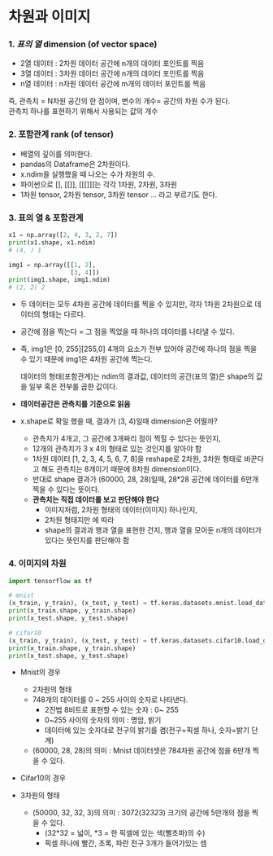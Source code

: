 # 차원과 이미지

### 1. ***표의 열*** dimension (of vector space) 
* 2열 데이터 : 2차원 데이터 공간에 n개의 데이터 포인트를 찍음
* 3열 데이터 : 3차원 데이터 공간에 n개의 데이터 포인트를 찍음
* n열 데이터 : n차원 데이터 공간에 m개의 데이터 포인트를 찍음

즉, 관측치 = N차원 공간의 한 점이며, 변수의 개수= 공간의 차원 수가 된다.<br>
관측치 하나를 표현하기 위해서 사용되는 값의 개수

### 2. 포함관계 rank (of tensor)
* 배열의 깊이를 의미한다.
* pandas의 Dataframe은 2차원이다.
* x.ndim을 실행했을 때 나오는 수가 차원의 수.
* 파이썬으로 [], [[]], [[[]]]는 각각 1차원, 2차원, 3차원
* 1차원 tensor, 2차원 tensor, 3차원 tensor ... 라고 부르기도 한다.

### 3. 표의 열 & 포함관계

```python
x1 = np.array([2, 4, 3, 2, 7])
print(x1.shape, x1.ndim)
# (4, ) 1

img1 = np.array([[1, 2],
                 [3, 4]]) 
print(img1.shape, img1.ndim)
# (2, 2) 2
```

* 두 데이터는 모두 4차원 공간에 데이터를 찍을 수 있지만, 각자 1차원 2차원으로 데이터의 형태는 다르다.
* 공간에 점을 찍는다 = 그 점을 찍었을 때 하나의 데이터를 나타낼 수 있다.
* 즉, img1은 [0, 255][255,0] 4개의 요소가 전부 있어야 공간에 하나의 점을 찍을 수 있기 때문에 img1은 4차원 공간에 찍는다.

    데이터의 형태(포함관계)는 ndim의 결과값, 데이터의 공간(표의 열)은 shape의 값을 일부 혹은 전부를 곱한 값이다.

* **데이터공간은 관측치를 기준으로 읽음**
* x.shape로 확일 했을 때, 결과가 (3, 4)일때 dimension은 어떨까?
  * 관측치가 4개고, 그 공간에 3개짜리 점이 찍힐 수 있다는 뜻인지,
  * 12개의 관측치가 3 x 4의 형태로 있는 것인지를 알아야 함
  * 1차원 데이터 [1, 2, 3, 4, 5, 6, 7, 8]을 reshape로 2차원, 3차원 형태로 바꾼다고 해도 관측치는 8개이기 때문에 8차원 dimension이다.
  * 반대로 shape 결과가 (60000, 28, 28)일때, 28*28 공간에 데이터를 6만개 찍을 수 있다는 뜻이다.
  * **관측치는 직접 데이터를 보고 판단해야 한다**
     * 이미지처럼, 2차원 형태의 데이터(이미지) 하나인지,
     * 2차원 형태지만 에 따라
     * shape의 결과과 행과 열을 표현한 건지, 행과 열을 모아둔 n개의 데이터가 있다는 뜻인지를 판단해야 함

### 4. 이미지의 차원

```python
import tensorflow as tf

# mnist
(x_train, y_train), (x_test, y_test) = tf.keras.datasets.mnist.load_data()
print(x_train.shape, y_train.shape)
print(x_test.shape, y_test.shape)

# cifar10
(x_train, y_train), (x_test, y_test) = tf.keras.datasets.cifar10.load_data()
print(x_train.shape, y_train.shape)
print(x_test.shape, y_test.shape)
```

* Mnist의 경우
    * 2차원의 형태
    * 748개의 데이터를 0 ~ 255 사이의 숫자로 나타낸다.
        * 2진법 8비트로 표현할 수 있는 숫자 : 0~ 255
        * 0~255 사이의 숫자의 의미 : 명암, 밝기
        * 데이터에 있는 숫자대로 전구의 밝기를 켬(전구=픽셀 하나, 숫자=밝기 단계)
    * (60000, 28, 28)의 의미 : Mnist 데이터셋은 784차원 공간에 점을 6만개 찍을 수 있다.

* Cifar10의 경우
* 3차원의 형태
    * (50000, 32, 32, 3)의 의미 : 3072(32*32*3) 크기의 공간에 5만개의 점을 찍을 수 있다.
        * (32*32 = 넓이, *3 = 한 픽셀에 있는 색(빨초파)의 수)
        * 픽셀 하나에 빨간, 초록, 파란 전구 3개가 들어가있는 셈
